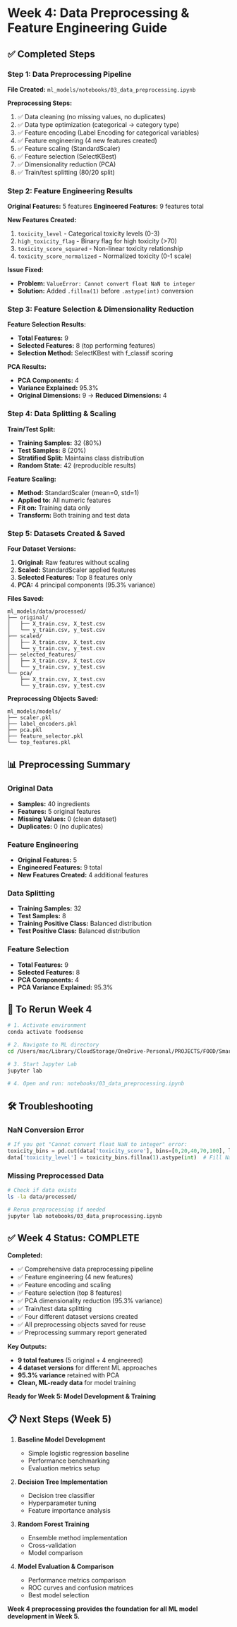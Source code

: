 # Week 4: Data Preprocessing & Feature Engineering Guide

## ✅ Completed Steps

### Step 1: Data Preprocessing Pipeline
**File Created:** `ml_models/notebooks/03_data_preprocessing.ipynb`

**Preprocessing Steps:**
1. ✅ Data cleaning (no missing values, no duplicates)
2. ✅ Data type optimization (categorical → category type)
3. ✅ Feature encoding (Label Encoding for categorical variables)
4. ✅ Feature engineering (4 new features created)
5. ✅ Feature scaling (StandardScaler)
6. ✅ Feature selection (SelectKBest)
7. ✅ Dimensionality reduction (PCA)
8. ✅ Train/test splitting (80/20 split)

### Step 2: Feature Engineering Results
**Original Features:** 5 features
**Engineered Features:** 9 features total

**New Features Created:**
1. `toxicity_level` - Categorical toxicity levels (0-3)
2. `high_toxicity_flag` - Binary flag for high toxicity (>70)
3. `toxicity_score_squared` - Non-linear toxicity relationship
4. `toxicity_score_normalized` - Normalized toxicity (0-1 scale)

**Issue Fixed:** 
- **Problem:** `ValueError: Cannot convert float NaN to integer`
- **Solution:** Added `.fillna(1)` before `.astype(int)` conversion

### Step 3: Feature Selection & Dimensionality Reduction
**Feature Selection Results:**
- **Total Features:** 9
- **Selected Features:** 8 (top performing features)
- **Selection Method:** SelectKBest with f_classif scoring

**PCA Results:**
- **PCA Components:** 4
- **Variance Explained:** 95.3%
- **Original Dimensions:** 9 → **Reduced Dimensions:** 4

### Step 4: Data Splitting & Scaling
**Train/Test Split:**
- **Training Samples:** 32 (80%)
- **Test Samples:** 8 (20%)
- **Stratified Split:** Maintains class distribution
- **Random State:** 42 (reproducible results)

**Feature Scaling:**
- **Method:** StandardScaler (mean=0, std=1)
- **Applied to:** All numeric features
- **Fit on:** Training data only
- **Transform:** Both training and test data

### Step 5: Datasets Created & Saved

**Four Dataset Versions:**
1. **Original:** Raw features without scaling
2. **Scaled:** StandardScaler applied features
3. **Selected Features:** Top 8 features only
4. **PCA:** 4 principal components (95.3% variance)

**Files Saved:**
```
ml_models/data/processed/
├── original/
│   ├── X_train.csv, X_test.csv
│   └── y_train.csv, y_test.csv
├── scaled/
│   ├── X_train.csv, X_test.csv
│   └── y_train.csv, y_test.csv
├── selected_features/
│   ├── X_train.csv, X_test.csv
│   └── y_train.csv, y_test.csv
└── pca/
    ├── X_train.csv, X_test.csv
    └── y_train.csv, y_test.csv
```

**Preprocessing Objects Saved:**
```
ml_models/models/
├── scaler.pkl
├── label_encoders.pkl
├── pca.pkl
├── feature_selector.pkl
└── top_features.pkl
```

## 📊 Preprocessing Summary

### Original Data
- **Samples:** 40 ingredients
- **Features:** 5 original features
- **Missing Values:** 0 (clean dataset)
- **Duplicates:** 0 (no duplicates)

### Feature Engineering
- **Original Features:** 5
- **Engineered Features:** 9 total
- **New Features Created:** 4 additional features

### Data Splitting
- **Training Samples:** 32
- **Test Samples:** 8
- **Training Positive Class:** Balanced distribution
- **Test Positive Class:** Balanced distribution

### Feature Selection
- **Total Features:** 9
- **Selected Features:** 8
- **PCA Components:** 4
- **PCA Variance Explained:** 95.3%

## 🔄 To Rerun Week 4

```bash
# 1. Activate environment
conda activate foodsense

# 2. Navigate to ML directory
cd /Users/mac/Library/CloudStorage/OneDrive-Personal/PROJECTS/FOOD/SmartConsumerGuide/ml_models

# 3. Start Jupyter Lab
jupyter lab

# 4. Open and run: notebooks/03_data_preprocessing.ipynb
```

## 🛠️ Troubleshooting

### NaN Conversion Error
```python
# If you get "Cannot convert float NaN to integer" error:
toxicity_bins = pd.cut(data['toxicity_score'], bins=[0,20,40,70,100], labels=[0,1,2,3])
data['toxicity_level'] = toxicity_bins.fillna(1).astype(int)  # Fill NaN first
```

### Missing Preprocessed Data
```bash
# Check if data exists
ls -la data/processed/

# Rerun preprocessing if needed
jupyter lab notebooks/03_data_preprocessing.ipynb
```

## ✅ Week 4 Status: COMPLETE

**Completed:**
- ✅ Comprehensive data preprocessing pipeline
- ✅ Feature engineering (4 new features)
- ✅ Feature encoding and scaling
- ✅ Feature selection (top 8 features)
- ✅ PCA dimensionality reduction (95.3% variance)
- ✅ Train/test data splitting
- ✅ Four different dataset versions created
- ✅ All preprocessing objects saved for reuse
- ✅ Preprocessing summary report generated

**Key Outputs:**
- **9 total features** (5 original + 4 engineered)
- **4 dataset versions** for different ML approaches
- **95.3% variance** retained with PCA
- **Clean, ML-ready data** for model training

**Ready for Week 5: Model Development & Training**

## 📋 Next Steps (Week 5)

1. **Baseline Model Development**
   - Simple logistic regression baseline
   - Performance benchmarking
   - Evaluation metrics setup

2. **Decision Tree Implementation**
   - Decision tree classifier
   - Hyperparameter tuning
   - Feature importance analysis

3. **Random Forest Training**
   - Ensemble method implementation
   - Cross-validation
   - Model comparison

4. **Model Evaluation & Comparison**
   - Performance metrics comparison
   - ROC curves and confusion matrices
   - Best model selection

**Week 4 preprocessing provides the foundation for all ML model development in Week 5.**